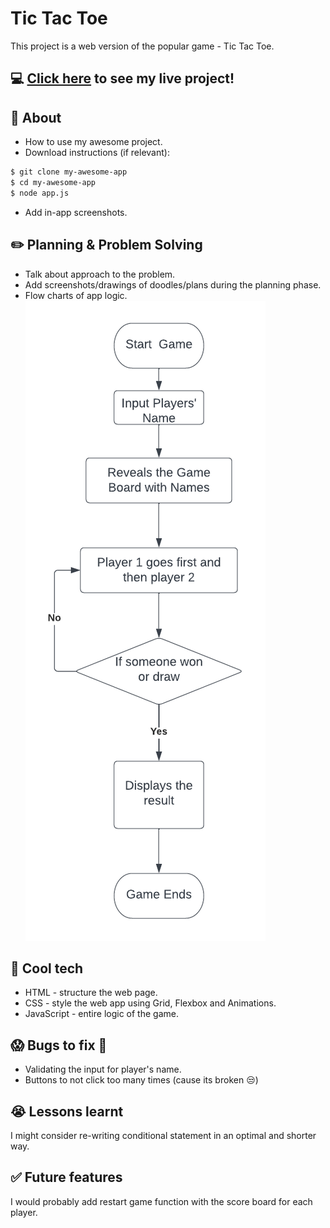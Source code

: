# Tic Tac Toe
This project is a web version of the popular game - Tic Tac Toe.

## :computer: [Click here](https://nabeghamazahir.github.io/Tic-Tac-Toe/) to see my live project!

## :page_facing_up: About
- How to use my awesome project.
- Download instructions (if relevant):
```zsh
$ git clone my-awesome-app
$ cd my-awesome-app
$ node app.js
```
- Add in-app screenshots.

## :pencil2: Planning & Problem Solving
- Talk about approach to the problem.
- Add screenshots/drawings of doodles/plans during the planning phase.
- Flow charts of app logic.
![Wireframing](https://raw.githubusercontent.com/nabeghamazahir/Tic-Tac-Toe/main/Blank%20diagram.png)

## :rocket: Cool tech
- HTML - structure the web page.
- CSS - style the web app using Grid, Flexbox and Animations.
- JavaScript - entire logic of the game.


## :scream: Bugs to fix :poop:
- Validating the input for player's name.
- Buttons to not click too many times (cause its broken :unamused:)

## :sob: Lessons learnt
I might consider re-writing conditional statement in an optimal and shorter way.

## :white_check_mark: Future features
I would probably add restart game function with the score board for each player.

